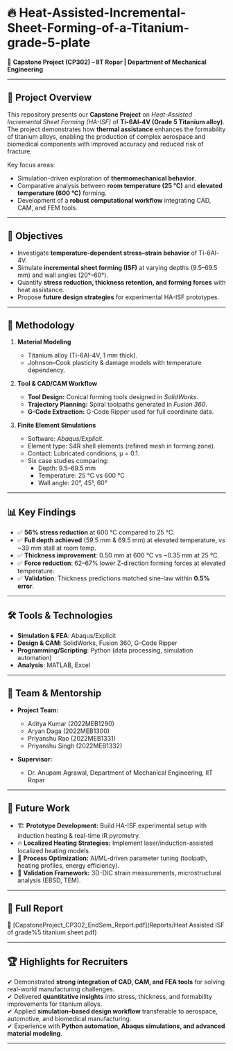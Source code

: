 # 🔥 Heat-Assisted-Incremental-Sheet-Forming-of-a-Titanium-grade-5-plate 

📌 **Capstone Project (CP302) – IIT Ropar | Department of Mechanical Engineering**  

---

## 📖 Project Overview  
This repository presents our **Capstone Project** on *Heat-Assisted Incremental Sheet Forming (HA-ISF)* of **Ti-6Al-4V (Grade 5 Titanium alloy)**.  
The project demonstrates how **thermal assistance** enhances the formability of titanium alloys, enabling the production of complex aerospace and biomedical components with improved accuracy and reduced risk of fracture.  

Key focus areas:  
- Simulation-driven exploration of **thermomechanical behavior**.  
- Comparative analysis between **room temperature (25 °C)** and **elevated temperature (600 °C)** forming.  
- Development of a **robust computational workflow** integrating CAD, CAM, and FEM tools.  

---

## 🎯 Objectives  
- Investigate **temperature-dependent stress–strain behavior** of Ti-6Al-4V.  
- Simulate **incremental sheet forming (ISF)** at varying depths (9.5–69.5 mm) and wall angles (20°–60°).  
- Quantify **stress reduction, thickness retention, and forming forces** with heat assistance.  
- Propose **future design strategies** for experimental HA-ISF prototypes.  

---

## 🧩 Methodology  

1. **Material Modeling**  
   - Titanium alloy (Ti-6Al-4V, 1 mm thick).  
   - Johnson–Cook plasticity & damage models with temperature dependency.  

2. **Tool & CAD/CAM Workflow**  
   - **Tool Design:** Conical forming tools designed in *SolidWorks*.  
   - **Trajectory Planning:** Spiral toolpaths generated in *Fusion 360*.  
   - **G-Code Extraction:** G-Code Ripper used for full coordinate data.  

3. **Finite Element Simulations**  
   - Software: *Abaqus/Explicit*.  
   - Element type: S4R shell elements (refined mesh in forming zone).  
   - Contact: Lubricated conditions, μ = 0.1.  
   - Six case studies comparing:  
     - Depth: 9.5–69.5 mm  
     - Temperature: 25 °C vs 600 °C  
     - Wall angle: 20°, 45°, 60°  

---

## 📊 Key Findings  

- ✅ **56% stress reduction** at 600 °C compared to 25 °C.  
- ✅ **Full depth achieved** (59.5 mm & 69.5 mm) at elevated temperature, vs ~39 mm stall at room temp.  
- ✅ **Thickness improvement**: 0.50 mm at 600 °C vs ~0.35 mm at 25 °C.  
- ✅ **Force reduction**: 62–67% lower Z-direction forming forces at elevated temperature.  
- ✅ **Validation**: Thickness predictions matched sine-law within **0.5% error**.  

---

## 🛠️ Tools & Technologies  

- **Simulation & FEA**: Abaqus/Explicit  
- **Design & CAM**: SolidWorks, Fusion 360, G-Code Ripper  
- **Programming/Scripting**: Python (data processing, simulation automation)  
- **Analysis**: MATLAB, Excel  

---

## 👥 Team & Mentorship  

- **Project Team:**  
  - Aditya Kumar (2022MEB1290)  
  - Aryan Daga (2022MEB1300)  
  - Priyanshu Rao (2022MEB1331)  
  - Priyanshu Singh (2022MEB1332)  

- **Supervisor:**  
  - Dr. Anupam Agrawal, Department of Mechanical Engineering, IIT Ropar  

---

## 🚀 Future Work  

- 🏗️ **Prototype Development:** Build HA-ISF experimental setup with induction heating & real-time IR pyrometry.  
- 🔥 **Localized Heating Strategies:** Implement laser/induction-assisted localized heating models.  
- 📐 **Process Optimization:** AI/ML-driven parameter tuning (toolpath, heating profiles, energy efficiency).  
- 🔬 **Validation Framework:** 3D-DIC strain measurements, microstructural analysis (EBSD, TEM).  

---

## 📄 Full Report  

📑 [CapstoneProject_CP302_EndSem_Report.pdf](Reports/Heat Assisted ISF of grade%5 titanium sheet.pdf)  

---

## 🏆 Highlights for Recruiters  

✔ Demonstrated **strong integration of CAD, CAM, and FEA tools** for solving real-world manufacturing challenges.  
✔ Delivered **quantitative insights** into stress, thickness, and formability improvements for titanium alloys.  
✔ Applied **simulation–based design workflow** transferable to aerospace, automotive, and biomedical manufacturing.  
✔ Experience with **Python automation, Abaqus simulations, and advanced material modeling**.  

---
